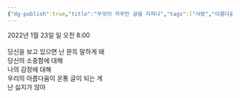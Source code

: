 ```yaml
---
{"dg-publish":true,"title":"무엇이 자꾸만 글을 지피나","tags":["사랑","아름다움","글","감정"],"permalink":"/쓴 글/에세이 또는 시/무엇이 자꾸만 글을 지피나/","dgPassFrontmatter":true,"noteIcon":""}
---
```


2022년 1월 23일 일 오전 8:00<br/>
<br/>
당신을 보고 있으면 난 문득 말하게 돼<br/>
당신의 소중함에 대해<br/>
나의 감정에 대해<br/>
우리의 아름다움이 온통 글이 되는 게<br/>
난 싫지가 않아<br/>
